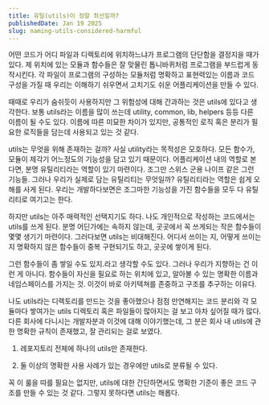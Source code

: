 ```yaml
---
title: 유틸(utils)이 정말 최선일까?
publishedDate: Jan 19 2025
slug: naming-utils-considered-harmful
---
```


어떤 코드가 어디 파일과 디렉토리에 위치하느냐가 프로그램의 단단함을 결정지을 때가 있다. 제 위치에 있는 모듈과 함수들은 잘 맞물린 톱니바퀴처럼 프로그램을 부드럽게 동작시킨다. 각 파일이 프로그램의 구성하는 모듈처럼 명확하고 표현력있는 이름과 코드 구성을 가질 때 우리는 이해하기 쉬우면서 고치기도 쉬운 어플리케이션을 만들 수 있다.

때때로 우리가 숨쉬듯이 사용하지만 그 위험성에 대해 간과하는 것은 utils에 있다고 생각한다. 보통 utils라는 이름을 많이 쓰는데 utility, common, lib, helpers 등등 다른 이름이 될 수도 있다. 이름에 따른 미묘한 차이가 있지만, 공통적인 로직 혹은 분리가 필요한 로직들을 담는데 사용되고 있는 것 같다. 

utils는 무엇을 위해 존재하는 걸까? 사실 utility라는 목적성은 모호하다. 모든 함수가, 모듈이 제각기 어느정도의 기능성을 담고 있기 때문이다. 어플리케이션 내의 역할로 본다면, 분명 유틸리티라는 역할이 있기 마련이다. 조그만 스위스 군용 나이프 같은 그런 기능들. 그러나 우리가 실제로 담는 유틸리티는 무엇일까? 유틸리티라는 역할은 쉽게 오해를 사게 된다. 우리는 개발하다보면은 조그마한 기능성을 가진 함수들을 모두 다 유틸리티로 여기고는 한다.

하지만 utils는 아주 매력적인 선택지기도 하다. 나도 개인적으로 작성하는 코드에서는 utils를 쓰게 된다. 분명 어딘가에는 속하지 않는데, 곳곳에서 꼭 쓰게되는 작은 함수들이 몇몇 생기기 마련이다. 그러다보면 utils는 비대해진다. 어디서 쓰이는 지, 어떻게 쓰이는 지 명확하지 않은 함수들이 중복 구현되기도 하고, 곳곳에 쌓이게 된다. 

그런 함수들이 좀 쌓일 수도 있지.라고 생각할 수도 있다. 그러나 우리가 지향하는 건 이런 게 아니다. 함수들이 자신을 필요로 하는 위치에 있고, 알아볼 수 있는 명확한 이름과 네임스페이스를 가지는 것. 이것이 바로 아키텍쳐를 존중하고 구조를 추구하는 이유다. 

나도 utils라는 디렉토리를 만드는 것을 좋아했으나 점점 만연해지는 코드 분리와 각 모듈마다 쌓여가는 utils 디렉토리 혹은 파일들이 많아지는 걸 보고 아차 싶어질 때가 많다. 다른 회사에 다니시는 개발자분과 이것에 대해 이야기했는데, 그 분은 회사 내 utils에 관한 명확한 규칙이 존재했고, 잘 관리되는 걸로 보였다.

1. 레포지토리 전체에 하나의 utils만 존재한다.

2. 둘 이상의 명확한 사용 사례가 있는 경우에만 utils로 분류될 수 있다.

꼭 이 룰을 따를 필요는 없지만, utils에 대한 간단하면서도 명확한 기준이 좋은 코드 구조를 만들 수 있는 것 같다. 그렇지 못하다면 utils는 해롭다.
